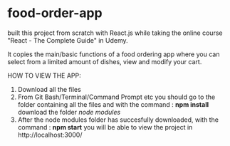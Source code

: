 # food-order-app

built this project from scratch with React.js while taking the online course "React - The Complete Guide" in Udemy.

It copies the main/basic functions of a food ordering app where you can select from a limited amount of dishes, view and modify your cart. 


HOW TO VIEW THE APP:

1. Download all the files
2. From Git Bash/Terminal/Command Prompt etc you should go to the folder containing all the files and with the command : **npm install**  download the folder _node modules_
3. After the node modules folder has succesfully downloaded, with the command : **npm start** you will be able to view the project in http://localhost:3000/
